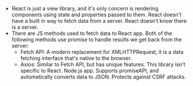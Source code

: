 * React is just a view library, and it's only concern is rendering components using state and properties passed to them. React doesn't have a built in way to fetch data from a server. React doesn't know there is a server.
* There are JS methods used to fetch data to React app. Both of the following methods use promise to handle results we get back from the server:
  * Fetch API: A modern replacement for XMLHTTPRequest, it is a data fetching interface that's native to the browser.
  * Axios: Similar to Fetch API, but has unique features. This library isn't specific to React. Node.js app. Supports promiseAPI, and automatically converts data to JSON. Protects against CSRF attacks. 
